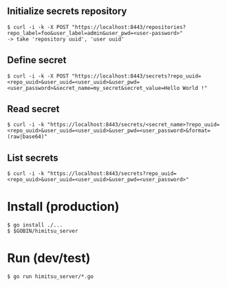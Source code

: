 ## Initialize secrets repository
```
$ curl -i -k -X POST "https://localhost:8443/repositories?repo_label=foo&user_label=admin&user_pwd=<user-password>"
-> take 'repository uuid', 'user uuid'
```

## Define secret
```
$ curl -i -k -X POST "https://localhost:8443/secrets?repo_uuid=<repo_uuid>&user_uuid=<user_uuid>&user_pwd=<user_password>&secret_name=my_secret&secret_value=Hello World !"
```

## Read secret
```
$ curl -i -k "https://localhost:8443/secrets/<secret_name>?repo_uuid=<repo_uuid>&user_uuid=<user_uuid>&user_pwd=<user_password>&format=(raw|base64)"
```

## List secrets
```
$ curl -i -k "https://localhost:8443/secrets?repo_uuid=<repo_uuid>&user_uuid=<user_uuid>&user_pwd=<user_password>"
```

# Install (production)
```
$ go install ./...
$ $GOBIN/himitsu_server
```

# Run (dev/test)

```
$ go run himitsu_server/*.go
```

